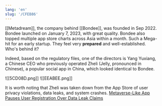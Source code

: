 ```yaml
---
lang: 'en'
slug: '/CFEB86'
---
```


[[Metadream]], the company behind [[Bondee]], was founded in Sep 2022. Bondee launched on January 7, 2023, with great quality. Bondee also topped multiple app store charts across Asia within a month. Such a Mega-hit for an early startup. They feel very **prepared** and well-established. Who's behind it?

Indeed, based on the regulatory files, one of the directors is Yang Yuxiang, a Chinese CEO who previously operated Zheli (Jelly, pronounced in Chinese), a popular social app in China, which looked identical to Bondee.

![[5CD08D.png]]
![[EEABEE.png]]

It is worth noting that Zheli was taken down from the App Store of user privacy violations, data leaks, and system crashes. [Metaverse-Like App Pauses User Registration Over Data Leak Claims](https://www.sixthtone.com/news/1009661/metaverse-like-app-pauses-user-registration-over-data-leak-claims-)
